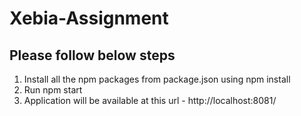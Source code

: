 # Xebia-Assignment

## Please follow below steps
1. Install all the npm packages from package.json using npm install
2. Run npm start
3. Application will be available at this url - http://localhost:8081/